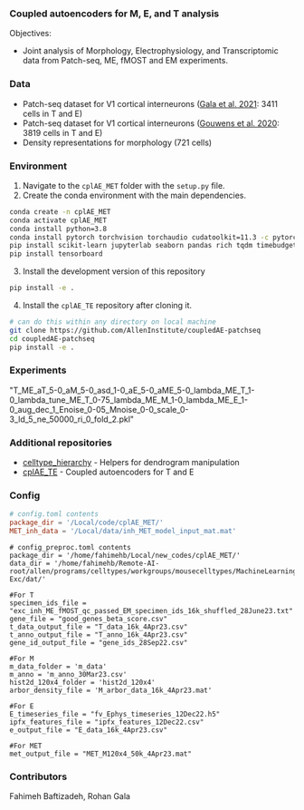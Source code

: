 ### Coupled autoencoders for M, E, and T analysis

Objectives:
 - Joint analysis of Morphology, Electrophysiology, and Transcriptomic data from Patch-seq, ME, fMOST and EM experiments.

### Data
 - Patch-seq dataset for V1 cortical interneurons ([Gala et al. 2021](https://www.nature.com/articles/s43588-021-00030-1): 3411 cells in T and E)
 - Patch-seq dataset for V1 cortical interneurons ([Gouwens et al. 2020](https://www.sciencedirect.com/science/article/pii/S009286742031254X): 3819 cells in T and E)
 - Density representations for morphology (721 cells)

### Environment

1. Navigate to the `cplAE_MET` folder with the `setup.py` file.
2. Create the conda environment with the main dependencies.
```bash
conda create -n cplAE_MET
conda activate cplAE_MET
conda install python=3.8
conda install pytorch torchvision torchaudio cudatoolkit=11.3 -c pytorch #see system specific instructions
pip install scikit-learn jupyterlab seaborn pandas rich tqdm timebudget statsmodels umap-learn
pip install tensorboard
```
3. Install the development version of this repository
```bash
pip install -e .
```
4. Install the `cplAE_TE` repository after cloning it.
```bash
# can do this within any directory on local machine
git clone https://github.com/AllenInstitute/coupledAE-patchseq
cd coupledAE-patchseq
pip install -e .
```

### Experiments
"T_ME_aT_5-0_aM_5-0_asd_1-0_aE_5-0_aME_5-0_lambda_ME_T_1-0_lambda_tune_ME_T_0-75_lambda_ME_M_1-0_lambda_ME_E_1-0_aug_dec_1_Enoise_0-05_Mnoise_0-0_scale_0-3_ld_5_ne_50000_ri_0_fold_2.pkl"

### Additional repositories
 - [celltype_hierarchy](https://github.com/AllenInstitute/celltype_hierarchy) - Helpers for dendrogram manipulation
 - [cplAE_TE](https://github.com/AllenInstitute/coupledAE-patchseq) - Coupled autoencoders for T and E

### Config
```toml
# config.toml contents
package_dir = '/Local/code/cplAE_MET/'
MET_inh_data = '/Local/data/inh_MET_model_input_mat.mat'
```

```
# config_preproc.toml contents
package_dir = '/home/fahimehb/Local/new_codes/cplAE_MET/'
data_dir = '/home/fahimehb/Remote-AI-root/allen/programs/celltypes/workgroups/mousecelltypes/MachineLearning/Patchseq-Exc/dat/'

#For T
specimen_ids_file = "exc_inh_ME_fMOST_qc_passed_EM_specimen_ids_16k_shuffled_28June23.txt"
gene_file = "good_genes_beta_score.csv"
t_data_output_file = "T_data_16k_4Apr23.csv"
t_anno_output_file = "T_anno_16k_4Apr23.csv"
gene_id_output_file = "gene_ids_28Sep22.csv"

#For M
m_data_folder = 'm_data'
m_anno = 'm_anno_30Mar23.csv'
hist2d_120x4_folder = 'hist2d_120x4'
arbor_density_file = 'M_arbor_data_16k_4Apr23.mat'

#For E
E_timeseries_file = "fv_Ephys_timeseries_12Dec22.h5"
ipfx_features_file = "ipfx_features_12Dec22.csv"
e_output_file = "E_data_16k_4Apr23.csv"

#For MET
met_output_file = "MET_M120x4_50k_4Apr23.mat"
```

### Contributors
Fahimeh Baftizadeh, Rohan Gala
